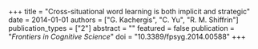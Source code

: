 +++
title = "Cross-situational word learning is both implicit and strategic"
date = 2014-01-01
authors = ["G. Kachergis", "C. Yu", "R. M. Shiffrin"]
publication_types = ["2"]
abstract = ""
featured = false
publication = "*Frontiers in Cognitive Science*"
doi = "10.3389/fpsyg.2014.00588"
+++

